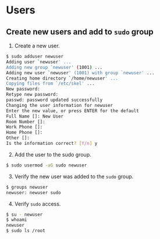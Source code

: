 # Users

## Create new users and add to `sudo` group

1. Create a new user.

```bash
$ sudo adduser newuser
Adding user `newuser' ...
Adding new group `newuser' (1001) ...
Adding new user `newuser' (1001) with group `newuser' ...
Creating home directory `/home/newuser' ...
Copying files from `/etc/skel' ...
New password: 
Retype new password: 
passwd: password updated successfully
Changing the user information for newuser
Enter the new value, or press ENTER for the default
Full Name []: New User
Room Number []:
Work Phone []:
Home Phone []: 
Other []: 
Is the information correct? [Y/n] y
```

2. Add the user to the sudo group.

```bash
$ sudo usermod -aG sudo newuser
```

3. Verify the new user was added to the `sudo` group.

```bash
$ groups newuser
newuser: newuser sudo
```

4. Verify `sudo` access.

```bash
$ su - newuser
$ whoami
newuser
$ sudo ls /root
```